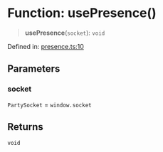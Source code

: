# Function: usePresence()

> **usePresence**(`socket`): `void`

Defined in: [presence.ts:10](https://github.com/benallfree/lab13/blob/55b13e2c02a360fdce138b0495c78378f8c063b1/sdk/src/online/presence.ts#L10)

## Parameters

### socket

`PartySocket` = `window.socket`

## Returns

`void`
